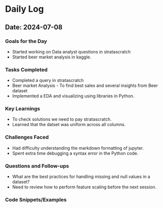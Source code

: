 # Daily Log

## Date: 2024-07-08

### Goals for the Day
- Started working on Data analyst questions in stratascratch
- Started beer market analysis in kaggle.

### Tasks Completed
- Completed a query in stratascratch
- Beer market Analysis - To find best sales and several insights from Beer dataset
- Implemented a EDA and visualizing using libraries in Python.

### Key Learnings
- To check solutions we need to pay stratascratch. 
- Learned that the datset was uniform across all columns.

### Challenges Faced
- Had difficulty understanding the markdown formatting of jupyter.
- Spent extra time debugging a syntax error in the Python code.

### Questions and Follow-ups
- What are the best practices for handling missing and null values in a dataset?
- Need to review how to perform feature scaling before the next session.

### Code Snippets/Examples

```python

